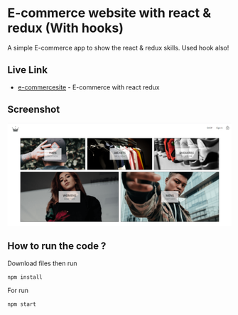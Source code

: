 # E-commerce website with react & redux (With hooks)

A simple E-commerce app to show the react & redux skills. Used hook also!

## Live Link

- [e-commercesite](https://react-redux-ecom.netlify.com/) - E-commerce with react redux

## Screenshot

![Screenshot](./Screenshot_1.png)

## How to run the code ?

Download files then run

```
npm install
```

For run

```
npm start
```
